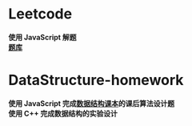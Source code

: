 # Leetcode
**使用 JavaScript 解题**    
**[题库](https://leetcode-cn.com/problemset/all/)**

# DataStructure-homework
**使用 JavaScript 完成[数据结构课本](http://www.ryjiaoyu.com/book/details/3489)的课后算法设计题**   
**使用 C++ 完成数据结构的实验设计**
